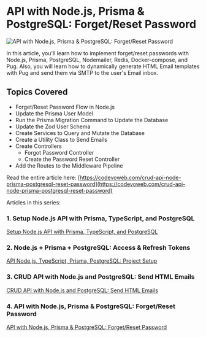 # API with Node.js, Prisma & PostgreSQL: Forget/Reset Password

![API with Node.js, Prisma & PostgreSQL: Forget/Reset Password](https://codevoweb.com/wp-content/uploads/2022/05/API-with-Node.js-Prisma-PostgreSQL-Forget-Reset-Password.webp)

In this article, you'll learn how to implement forget/reset passwords with Node.js, Prisma, PostgreSQL, Nodemailer, Redis, Docker-compose, and Pug. Also, you will learn how to dynamically generate HTML Email templates with Pug and send them via SMTP to the user's Email inbox.

## Topics Covered

- Forget/Reset Password Flow in Node.js
- Update the Prisma User Model
- Run the Prisma Migration Command to Update the Database
- Update the Zod User Schema
- Create Services to Query and Mutate the Database
- Create a Utility Class to Send Emails
- Create Controllers
    - Forgot Password Controller
    - Create the Password Reset Controller
- Add the Routes to the Middleware Pipeline

Read the entire article here: [https://codevoweb.com/crud-api-node-prisma-postgresql-reset-password](https://codevoweb.com/crud-api-node-prisma-postgresql-reset-password)

Articles in this series:

### 1. Setup Node.js API with Prisma, TypeScript, and PostgreSQL

[Setup Node.js API with Prisma, TypeScript, and PostgreSQL](https://codevoweb.com/api-node-typescript-prisma-postgresql-project-setup)

### 2. Node.js + Prisma + PostgreSQL: Access & Refresh Tokens

[API Node.js, TypeScript, Prisma, PostgreSQL: Project Setup](https://codevoweb.com/node-prisma-postgresql-access-refresh-tokens)

### 3. CRUD API with Node.js and PostgreSQL: Send HTML Emails

[CRUD API with Node.js and PostgreSQL: Send HTML Emails](https://codevoweb.com/crud-api-node-js-and-postgresql-send-html-emails)

### 4. API with Node.js, Prisma & PostgreSQL: Forget/Reset Password

[API with Node.js, Prisma & PostgreSQL: Forget/Reset Password](https://codevoweb.com/crud-api-node-prisma-postgresql-reset-password)
